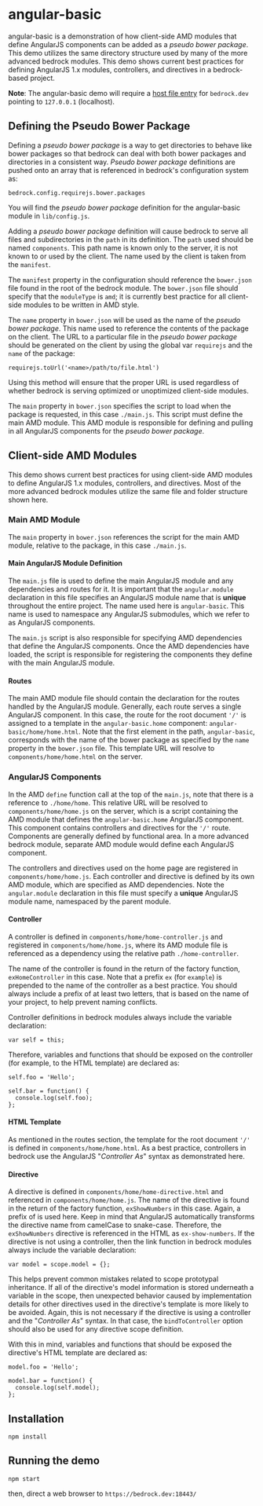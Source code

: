 # angular-basic

angular-basic is a demonstration of how client-side AMD modules that define
AngularJS components can be added as a _pseudo bower package_. This demo
utilizes the same directory structure used by many of the more advanced bedrock
modules. This demo shows current best practices for defining AngularJS 1.x
modules, controllers, and directives in a bedrock-based project.

**Note**: The angular-basic demo will require a [host file entry][] for
`bedrock.dev` pointing to `127.0.0.1` (localhost).

## Defining the Pseudo Bower Package

Defining a _pseudo bower package_ is a way to get directories to behave like
bower packages so that bedrock can deal with both bower packages and
directories in a consistent way. _Pseudo bower package_ definitions are pushed
onto an array that is referenced in bedrock's configuration system as:

```
bedrock.config.requirejs.bower.packages
```

You will find the _pseudo bower package_ definition for the angular-basic
module in `lib/config.js`.

Adding a _pseudo bower package_ definition will cause bedrock to serve
all files and subdirectories in the `path` in its definition. The `path` used
should be named `components`. This path name is known only to the server, it is
not known to or used by the client. The name used by the client is taken
from the `manifest`.

The `manifest` property in the configuration should reference the `bower.json`
file found in the root of the bedrock module. The `bower.json` file should
specify that the `moduleType` is `amd`; it is currently best practice for all
client-side modules to be written in AMD style.

The `name` property in `bower.json` will be used as the name of the
_pseudo bower package_. This name used to reference the contents of the
package on the client. The URL to a particular file in the
_pseudo bower package_ should be generated on the client by using the global var
`requirejs` and the `name` of the package:

```
requirejs.toUrl('<name>/path/to/file.html')
```

Using this method will ensure that the proper URL is used regardless of
whether bedrock is serving optimized or unoptimized client-side modules.

The `main` property in `bower.json` specifies the script to load when the
package is requested, in this case `./main.js`. This script must define the
main AMD module. This AMD module is responsible for defining and pulling in
all AngularJS components for the _pseudo bower package_.

## Client-side AMD Modules

This demo shows current best practices for using client-side AMD modules to
define AngularJS 1.x modules, controllers, and directives. Most of the more
advanced bedrock modules utilize the same file and folder structure shown here.

### Main AMD Module

The `main` property in `bower.json` references the script for the main AMD
module, relative to the package, in this case `./main.js`.

#### Main AngularJS Module Definition

The `main.js` file is used to define the main AngularJS module and any
dependencies and routes for it. It is important that the `angular.module`
declaration in this file specifies an AngularJS module name that is **unique**
throughout the entire project. The name used here is `angular-basic`. This name
is used to namespace any AngularJS submodules, which we refer to as AngularJS
components.

The `main.js` script is also responsible for specifying AMD dependencies
that define the AngularJS components. Once the AMD dependencies have
loaded, the script is responsible for registering the components they define
with the main AngularJS module.

#### Routes

The main AMD module file should contain the declaration for the routes handled
by the AngularJS module. Generally, each route serves a single AngularJS
component. In this case, the route for the root document `'/'` is
assigned to a template in the `angular-basic.home` component:
`angular-basic/home/home.html`. Note that the first element in the
path, `angular-basic`, corresponds with the name of the bower package as
specified by the `name` property in the `bower.json` file. This template URL
will resolve to `components/home/home.html` on the server.

### AngularJS Components

In the AMD `define` function call at the top of the `main.js`, note that there
is a reference to `./home/home`. This relative URL will be resolved to
`components/home/home.js` on the server, which is a script containing the AMD
module that defines the `angular-basic.home` AngularJS component. This
component contains controllers and directives for the `'/'` route. Components
are generally defined by functional area. In a more advanced bedrock module,
separate AMD module would define each AngularJS component.

The controllers and directives used on the home page are registered in
`components/home/home.js`. Each controller and directive is defined by its own
AMD module, which are specified as AMD dependencies. Note the `angular.module`
declaration in this file must specify a **unique** AngularJS module name,
namespaced by the parent module.

#### Controller

A controller is defined in `components/home/home-controller.js` and registered
in `components/home/home.js`, where its AMD module file is referenced as a
dependency using the relative path `./home-controller`.

The name of the controller is found in the return of the factory function,
`exHomeController` in this case. Note that a prefix `ex` (for `example`) is
prepended to the name of the controller as a best practice. You should always
include a prefix of at least two letters, that is based on the name of your
project, to help prevent naming conflicts.

Controller definitions in bedrock modules always include the variable
declaration:

```
var self = this;
```

Therefore, variables and functions that should be exposed on the controller
(for example, to the HTML template) are declared as:

```
self.foo = 'Hello';

self.bar = function() {
  console.log(self.foo);
};
```

#### HTML Template

As mentioned in the routes section, the template for the root document `'/'` is
defined in `components/home/home.html`. As a best practice, controllers in
bedrock use the AngularJS "_Controller As_" syntax as demonstrated here.

#### Directive

A directive is defined in `components/home/home-directive.html` and referenced
in `components/home/home.js`. The name of the directive is found in the
return of the factory function, `exShowNumbers` in this case. Again, a prefix
of is used here. Keep in mind that AngularJS automatically transforms the
directive name from camelCase to snake-case. Therefore, the `exShowNumbers`
directive is referenced in the HTML as `ex-show-numbers`. If the directive
is not using a controller, then the link function in bedrock modules always
include the variable declaration:

```
var model = scope.model = {};
```

This helps prevent common mistakes related to scope prototypal inheritance. If
all of the directive's model information is stored underneath a variable in
the scope, then unexpected behavior caused by implementation details for other
directives used in the directive's template is more likely to be avoided. Again,
this is not necessary if the directive is using a controller and the
"_Controller As_" syntax. In that case, the `bindToController` option should
also be used for any directive scope definition.

With this in mind, variables and functions that should be exposed the
directive's HTML template are declared as:

```
model.foo = 'Hello';

model.bar = function() {
  console.log(self.model);
};
```

## Installation

```
npm install
```

## Running the demo

```
npm start
```

then, direct a web browser to `https://bedrock.dev:18443/`

[host file entry]:http://www.howtogeek.com/howto/27350/beginner-geek-how-to-edit-your-hosts-file/
